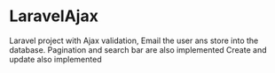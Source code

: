 # LaravelAjax
Laravel project with Ajax validation, Email the user ans store into the database. Pagination and search bar are also implemented
Create and update also implemented
